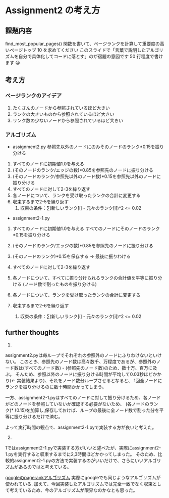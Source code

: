 # Assignment2 の考え方

## 課題内容
find_most_popular_pages() 関数を書いて、ページランクを計算して重要度の高いページトップ 10 を求めてください
このスライドで「言葉で説明したアルゴリズムを自分で具体化してコードに落とす」のが宿題の意図です
50 行程度で書けます 😀

## 考え方
### ページランクのアイデア
1. たくさんのノードから参照されているほど大きい
2. ランクの大きいものから参照されているほど大きい
3. リンク数の少ないノードから参照されているほど大きい

### アルゴリズム
- assignment2.py
参照先以外のノードにのみそのノードのランク*0.15を振り分ける

1. すべてのノードに初期値1.0を与える
2. (そのノードのランク/エッジの数)*0.85を参照先のノードに振り分ける
3. (そのノードのランク/参照先以外のノード数)*0.15を参照先以外のノードに振り分ける
4. すべてのノードに対して2-3を繰り返す
5. 各ノードについて、ランクを受け取ったランクの合計に変更する
6. 収束するまで2-5を繰り返す
    1. 収束の条件：∑(新しいランク[i] - 元々のランク[i])^2 <= 0.02

- assignment2-1.py
1. すべてのノードに初期値1.0を与える
すべてのノードにそのノードのランク*0.15を振り分ける

2. (そのノードのランク/エッジの数)*0.85を参照先のノードに振り分ける
3. (そのノードのランク)*0.15を保存する → 最後に振りわける
4. すべてのノードに対して2-3を繰り返す
5. 各ノードについて、すべてに振り分けられるランクの合計値を平等に振り分ける (ノード数で割ったものを振り分ける)
6. 各ノードについて、ランクを受け取ったランクの合計に変更する
7. 収束するまで2-6を繰り返す
    1. 収束の条件：∑(新しいランク[i] - 元々のランク[i])^2 <= 0.02

## further thoughts
1. 
assignment2.pyは毎ループでそれぞれの参照外のノードにふりわけないといけない。
このとき、参照先のノード数は高々数千、万程度であるが、参照外のノード数は(すべてのノード数) - (参照先のノード数)のため、数十万、百万に及ぶ。
そんため、参照以外のノードに振り分ける時間が平均して0.03秒ほどかかり(← 実装結果より)、それをノード数分ループさせるとなると、
1回全ノードにランクを振り分けるのに数十時間かかってしまう。

一方、assignment2-1.pyはすべてのノードに対して振り分けるため、各ノードがどのノードを参照していないか確認する必要がないため、
(各ノードのランク)* (0.15)を加算し,保存しておけば、ループの最後に全ノード数で割った分を平等に振り分けるだけで済む。

よって実行時間の観点で、assignment2-1.pyで実装する方が良いと考えた。

2. 
1ではassignment2-1.pyで実装する方がいいと述べたが、実際にassignment2-1.pyを実行すると収束するまでに2,3時間ほどかかってしまった。
そのため、比較的assignment2-1.pyの方法で実装するのがいいだけで、さらにいいアルゴリズムがあるのではと考えている。

[googleのpagerankアルゴリズム](https://ahrefs.com/blog/google-pagerank/)
実際にgoogleでも同じようなアルゴリズムが使われている.
加えて、今回実装したアルゴリズムでは完全一致でなく収束として考えているため、今のアルゴリズムが限界なのかなとも思った。
